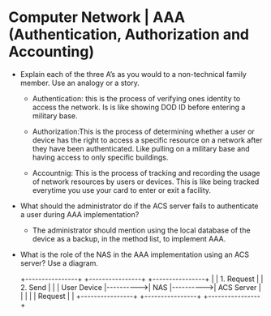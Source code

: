 # Computer Network | AAA (Authentication, Authorization and Accounting)

* Explain each of the three A’s as you would to a non-technical family member. Use an analogy or a story.

    - Authentication: this is the process of verifying ones identity to access the network.  Is is like showing DOD ID before entering a military base. 

    - Authorization:This is the process of determining whether a user or device has the right to access a specific resource on a network after they have been authenticated.  Like pulling on a military base and having access to only specific buildings. 

    - Accountnig: This is the process of tracking and recording the usage of network resources by users or devices.  This is like being tracked everytime you use your card to enter or exit a facility.   

* What should the administrator do if the ACS server fails to authenticate a user during AAA implementation?

    - The administrator should mention using the local database of the device as a backup, in the method list, to implement AAA.

* What is the role of the NAS in the AAA implementation using an ACS server? Use a diagram.

    +----------------+            +----------------+           +----------------+
|                | 1. Request |                | 2. Send    |                |
|   User Device  |---------->|      NAS       |---------->|    ACS Server  |
|                |            |                | Request   |                |
+----------------+            +----------------+           +----------------+
